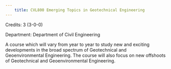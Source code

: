 ```yaml
---
    title: CVL800 Emerging Topics in Geotechnical Engineering
---
```

Credits: 3 (3-0-0)

Department: Department of Civil Engineering

A course which will vary from year to year to study new and exciting developments in the broad spectrum of Geotechnical and Geoenvironmental Engineering. The course will also focus on new offshoots of Geotechnical and Geoenvironmental Engineering.
